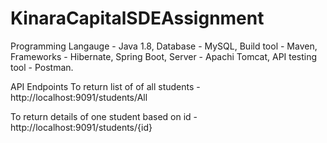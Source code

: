 # KinaraCapitalSDEAssignment

Programming Langauge - Java 1.8,
Database             - MySQL,
Build tool           - Maven,
Frameworks           - Hibernate, Spring Boot,
Server               - Apachi Tomcat,
API testing tool     - Postman.


API Endpoints 
To return list of of all students             - http://localhost:9091/students/All

To return details of one student based on id  - http://localhost:9091/students/{id}
